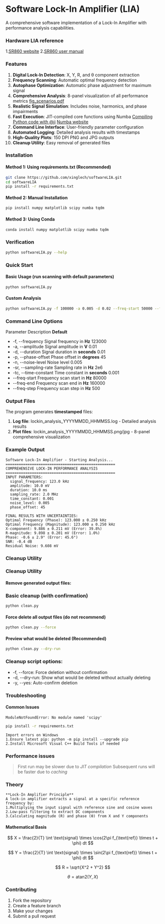 # Software Lock-In Amplifier (LIA)

A comprehensive software implementation of a Lock-In Amplifier with performance analysis capabilities.

### Hardware LIA reference
1.[SR860 website](https://thinksrs.com/products/sr860.html)
2.[SR860 user manual](https://www.thinksrs.com/downloads/pdfs/manuals/SR860m.pdf)

### Features

1. **Digital Lock-In Detection**: X, Y, R, and θ component extraction
2. **Frequency Scanning**: Automatic optimal frequency detection
3. **Autophase Optimization**: Automatic phase adjustment for maximum signal
4. **Comprehensive Analysis**: 8-panel visualization of all performance metrics
   [fig_scenarios.pdf](https://github.com/user-attachments/files/23264236/fig_scenarios.pdf)
6. **Realistic Signal Simulation**: Includes noise, harmonics, and phase impairments
7. **Fast Execution**: JIT-compiled core functions using Numba
   [Compiling Python code with @ji](https://numba.readthedocs.io/en/stable/user/jit.html)
   [Numba website](https://numba.pydata.org/)
9. **Command Line Interface**: User-friendly parameter configuration
10. **Automated Logging**: Detailed analysis results with timestamps
11. **High-Quality Plots**: 150 DPI PNG and JPG outputs
12. **Cleanup Utility**: Easy removal of generated files

### Installation

#### Method 1: Using requirements.txt (Recommended)
```bash
git clone https://github.com/xinglech/softwareLIA.git
cd softwareLIA
pip install -r requirements.txt
```
#### Method 2: Manual Installation
```bash
pip install numpy matplotlib scipy numba tqdm
```
#### Method 3: Using Conda
```bash
conda install numpy matplotlib scipy numba tqdm
```

### Verification
```bash
python softwareLIA.py --help
```

### Quick Start

#### Basic Usage (run scanning with default parameters)
```bash
python softwareLIA.py
```

#### Custom Analysis
```bash
python softwareLIA.py -f 100000 -a 0.005 -d 0.02 --freq-start 50000 --freq-end 150000
```
### Command Line Options
Parameter	Description	**Default**
- -f, --frequency	Signal frequency in **Hz**	123000
- -a, --amplitude	Signal amplitude in **V**	0.01
- -d, --duration	Signal duration in **seconds**	0.01
- -p, --phase-offset	Phase offset in **degrees**	45
- -n, --noise-level	Noise level	0.005
- -sr, --sampling-rate	Sampling rate in **Hz**	2e6
- -tc, --time-constant	Time constant in **seconds**	0.001
- --freq-start	Frequency scan start in **Hz**	80000
- --freq-end	Frequency scan end in **Hz**	160000
- --freq-step	Frequency scan step in **Hz**	500

### Output Files
The program generates **timestamped** files:

1. **Log file**: lockin_analysis_YYYYMMDD_HHMMSS.log - Detailed analysis results
2. **Plot files**: lockin_analysis_YYYYMMDD_HHMMSS.png/jpg - 8-panel comprehensive visualization

### Example Output

    Software Lock-In Amplifier - Starting Analysis...
    ==================================================
    COMPREHENSIVE LOCK-IN PERFORMANCE ANALYSIS
    ==================================================
    INPUT PARAMETERS:
      signal_frequency: 123.0 kHz
      amplitude: 10.0 mV
      duration: 10.0 ms
      sampling_rate: 2.0 MHz
      time_constant: 0.001
      noise_level: 0.005
      phase_offset: 45
    
    FINAL RESULTS WITH UNCERTAINTIES:
    Optimal Frequency (Phase): 123.000 ± 0.250 kHz
    Optimal Frequency (Magnitude): 123.000 ± 0.250 kHz
    X-component: 9.886 ± 0.211 mV (Error: 39.8%)
    R-magnitude: 9.898 ± 0.201 mV (Error: 1.0%)
    Phase: -0.6 ± 2.9° (Error: 45.6°)
    SNR: -0.4 dB
    Residual Noise: 9.608 mV

### Cleanup Utility

### Cleanup Utility

#### Remove generated output files:

### Basic cleanup (with confirmation)
```bash
python clean.py
```
#### Force delete all output files (do not recommend)
```bash
python clean.py --force
```
#### **Preview** what would be deleted (Recommended)
```bash
python clean.py --dry-run
```
### Cleanup script options:
+ -f, --force: Force deletion without confirmation
+ -d, --dry-run: Show what would be deleted without actually deleting
+ -y, --yes: Auto-confirm deletion

### Troubleshooting

#### Common Issues
    ModuleNotFoundError: No module named 'scipy'
```bash
pip install -r requirements.txt
```
    Import errors on Windows
    1.Ensure latest pip: python -m pip install --upgrade pip
    2.Install Microsoft Visual C++ Build Tools if needed

### Performance issues

>First run may be slower due to *JIT compilation*
>Subsequent runs will be faster due to *caching*

### Theory

    **Lock-In Amplifier Principle**
    A lock-in amplifier extracts a signal at a specific reference frequency by:
    1.Multiplying the input signal with reference sine and cosine waves
    2.Low-pass filtering to extract DC components
    3.Calculating magnitude (R) and phase (θ) from X and Y components

#### Mathematical Basis

$$
X = \frac{2}{T} \int \text{signal} \times \cos(2\pi f_{\text{ref}} \times t + \phi)  dt
$$

$$
Y = \frac{2}{T} \int \text{signal} \times \sin(2\pi f_{\text{ref}} \times t + \phi)  dt
$$

$$
R = \sqrt{X^2 + Y^2}
$$

$$
\theta = \text{atan2}(Y, X)
$$

### Contributing
1. Fork the repository
2. Create a feature branch
3. Make your changes
4. Submit a pull request




